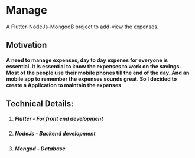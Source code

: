 # Manage
A Flutter-NodeJs-MongodB project to add-view the expenses.

## Motivation
<h4>A need to manage expenses, day to day expenes for everyone is essential. It is essential to know the expenses to work on the savings. Most of the people use their mobile phones till the end of the day. And an mobile app to remember the expenses sounds great. So I decided to create a Application to maintain the expenses</h4>

<h2> Technical Details: </h2>
<ol>
<li><h5> Flutter - For front end development </h5></li>
<li><h5> NodeJs - Backend development </h5></li>
<li><h5> Mongod - Database </h5></li>
<ol>
